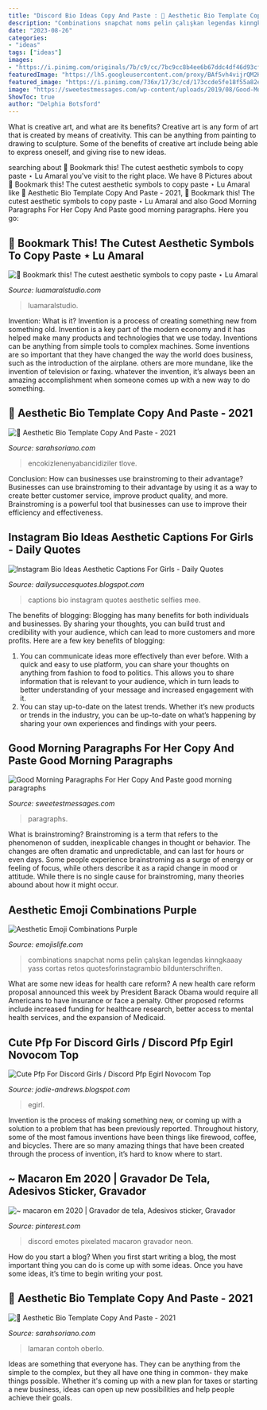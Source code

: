 ```yaml
---
title: "Discord Bio Ideas Copy And Paste : 🖤 Aesthetic Bio Template Copy And Paste"
description: "Combinations snapchat noms pelin çalışkan legendas kinngkaaay yass cortas retos quotesforinstagrambio bildunterschriften"
date: "2023-08-26"
categories:
- "ideas"
tags: ["ideas"]
images:
- "https://i.pinimg.com/originals/7b/c9/cc/7bc9cc8b4ee6b67ddc4df46d93cf5c4e.png"
featuredImage: "https://lh5.googleusercontent.com/proxy/BAf5vh4vijrQM2KYzaiz36sZlHEr599aWVxOI3bDP_3JTxcDyHYgqRvpZbTZE5r8MkRdzhJNFFJ8POXDn5c5a1I989nOG32gOgC2LW8OdrUgYo2dfgMeRJnH121Tdu1p=w1200-h630-p-k-no-nu"
featured_image: "https://i.pinimg.com/736x/17/3c/cd/173ccde5fe18f55a82e44e94865a5633.jpg"
image: "https://sweetestmessages.com/wp-content/uploads/2019/08/Good-Morning-Paragraphs-For-Her-Copy-And-Paste-768x644.png"
ShowToc: true
author: "Delphia Botsford"
---
```



What is creative art, and what are its benefits?
Creative art is any form of art that is created by means of creativity. This can be anything from painting to drawing to sculpture. Some of the benefits of creative art include being able to express oneself, and giving rise to new ideas.

	

		
searching about 🌟 Bookmark this! The cutest aesthetic symbols to copy paste ⋆ Lu Amaral you've visit to the right place. We have 8 Pictures about 🌟 Bookmark this! The cutest aesthetic symbols to copy paste ⋆ Lu Amaral like 🖤 Aesthetic Bio Template Copy And Paste - 2021, 🌟 Bookmark this! The cutest aesthetic symbols to copy paste ⋆ Lu Amaral and also Good Morning Paragraphs For Her Copy And Paste good morning paragraphs. Here you go:
		
    
## 🌟 Bookmark This! The Cutest Aesthetic Symbols To Copy Paste ⋆ Lu Amaral

<img loading=lazy src="https://www.luamaralstudio.com/wp-content/uploads/2021/01/aesthetic-symbols-copy-paste.png" onerror="this.onerror=null;this.src='https://tse2.mm.bing.net/th?id=OIP.ELapgWAAxHQYcIySHJnIuAHaLG&amp;pid=15.1';" alt="🌟 Bookmark this! The cutest aesthetic symbols to copy paste ⋆ Lu Amaral">

_Source: luamaralstudio.com_

>luamaralstudio. 

	

Invention: What is it?
Invention is a process of creating something new from something old. Invention is a key part of the modern economy and it has helped make many products and technologies that we use today. Inventions can be anything from simple tools to complex machines. Some inventions are so important that they have changed the way the world does business, such as the introduction of the airplane. others are more mundane, like the invention of television or faxing. whatever the invention, it’s always been an amazing accomplishment when someone comes up with a new way to do something.

    
## 🖤 Aesthetic Bio Template Copy And Paste - 2021

<img loading=lazy src="https://i.pinimg.com/736x/e3/55/ac/e355ac53ee08d1944c1143ef034e4d7e.jpg" onerror="this.onerror=null;this.src='https://tse4.mm.bing.net/th?id=OIP.xQZdFscLto_IvGtRlDlLEwHaNK&amp;pid=15.1';" alt="🖤 Aesthetic Bio Template Copy And Paste - 2021">

_Source: sarahsoriano.com_

>encokizlenenyabancidiziler tlove. 

	

Conclusion: How can businesses use brainstroming to their advantage?
Businesses can use brainstroming to their advantage by using it as a way to create better customer service, improve product quality, and more. Brainstroming is a powerful tool that businesses can use to improve their efficiency and effectiveness.

    
## Instagram Bio Ideas Aesthetic Captions For Girls - Daily Quotes

<img loading=lazy src="https://i.pinimg.com/originals/7b/c9/cc/7bc9cc8b4ee6b67ddc4df46d93cf5c4e.png" onerror="this.onerror=null;this.src='https://tse1.mm.bing.net/th?id=OIP.Z6fmB9UWwp1dSdvAXghizQHaNK&amp;pid=15.1';" alt="Instagram Bio Ideas Aesthetic Captions For Girls - Daily Quotes">

_Source: dailysuccesquotes.blogspot.com_

>captions bio instagram quotes aesthetic selfies mee. 

	

The benefits of blogging:
Blogging has many benefits for both individuals and businesses. By sharing your thoughts, you can build trust and credibility with your audience, which can lead to more customers and more profits. Here are a few key benefits of blogging: 
1. You can communicate ideas more effectively than ever before. With a quick and easy to use platform, you can share your thoughts on anything from fashion to food to politics. This allows you to share information that is relevant to your audience, which in turn leads to better understanding of your message and increased engagement with it. 
2. You can stay up-to-date on the latest trends. Whether it’s new products or trends in the industry, you can be up-to-date on what’s happening by sharing your own experiences and findings with your peers.

    
## Good Morning Paragraphs For Her Copy And Paste Good Morning Paragraphs

<img loading=lazy src="https://sweetestmessages.com/wp-content/uploads/2019/08/Good-Morning-Paragraphs-For-Her-Copy-And-Paste-768x644.png" onerror="this.onerror=null;this.src='https://tse1.mm.bing.net/th?id=OIP.ypkCCET_4Yahqw9i11OPJQHaGN&amp;pid=15.1';" alt="Good Morning Paragraphs For Her Copy And Paste good morning paragraphs">

_Source: sweetestmessages.com_

>paragraphs. 

	

What is brainstroming?
Brainstroming is a term that refers to the phenomenon of sudden, inexplicable changes in thought or behavior. The changes are often dramatic and unpredictable, and can last for hours or even days. Some people experience brainstroming as a surge of energy or feeling of focus, while others describe it as a rapid change in mood or attitude. While there is no single cause for brainstroming, many theories abound about how it might occur.

    
## Aesthetic Emoji Combinations Purple

<img loading=lazy src="https://i.pinimg.com/564x/7c/73/ff/7c73ff7afd1c27f5903fc431b1a5bf01.jpg" onerror="this.onerror=null;this.src='https://tse2.mm.bing.net/th?id=OIP.Vw8aRVoKCg1Z0fzrYrqwAQHaNP&amp;pid=15.1';" alt="Aesthetic Emoji Combinations Purple">

_Source: emojislife.com_

>combinations snapchat noms pelin çalışkan legendas kinngkaaay yass cortas retos quotesforinstagrambio bildunterschriften. 

	

What are some new ideas for health care reform?
A new health care reform proposal announced this week by President Barack Obama would require all Americans to have insurance or face a penalty. Other proposed reforms include increased funding for healthcare research, better access to mental health services, and the expansion of Medicaid.

    
## Cute Pfp For Discord Girls / Discord Pfp Egirl Novocom Top

<img loading=lazy src="https://lh5.googleusercontent.com/proxy/BAf5vh4vijrQM2KYzaiz36sZlHEr599aWVxOI3bDP_3JTxcDyHYgqRvpZbTZE5r8MkRdzhJNFFJ8POXDn5c5a1I989nOG32gOgC2LW8OdrUgYo2dfgMeRJnH121Tdu1p=w1200-h630-p-k-no-nu" onerror="this.onerror=null;this.src='https://tse2.mm.bing.net/th?id=OIP.PsJVAxakz7ExrA8XObOcQgHaD4&amp;pid=15.1';" alt="Cute Pfp For Discord Girls / Discord Pfp Egirl Novocom Top">

_Source: jodie-andrews.blogspot.com_

>egirl. 

	

Invention is the process of making something new, or coming up with a solution to a problem that has been previously reported. Throughout history, some of the most famous inventions have been things like firewood, coffee, and bicycles. There are so many amazing things that have been created through the process of invention, it’s hard to know where to start.

    
## ~ Macaron Em 2020 | Gravador De Tela, Adesivos Sticker, Gravador

<img loading=lazy src="https://i.pinimg.com/736x/17/3c/cd/173ccde5fe18f55a82e44e94865a5633.jpg" onerror="this.onerror=null;this.src='https://tse4.mm.bing.net/th?id=OIP.s867J0waskZNaxuyLOhfEQHaHL&amp;pid=15.1';" alt="~ macaron em 2020 | Gravador de tela, Adesivos sticker, Gravador">

_Source: pinterest.com_

>discord emotes pixelated macaron gravador neon. 

	

How do you start a blog?
When you first start writing a blog, the most important thing you can do is come up with some ideas. Once you have some ideas, it’s time to begin writing your post.

    
## 🖤 Aesthetic Bio Template Copy And Paste - 2021

<img loading=lazy src="https://i.pinimg.com/736x/1c/80/7b/1c807b6614298ec8f9e825360dd2cd2a.jpg" onerror="this.onerror=null;this.src='https://tse3.mm.bing.net/th?id=OIP.XFKXVwZmg-3FLJngY6_oPAHaNK&amp;pid=15.1';" alt="🖤 Aesthetic Bio Template Copy And Paste - 2021">

_Source: sarahsoriano.com_

>lamaran contoh oberlo. 

	

Ideas are something that everyone has. They can be anything from the simple to the complex, but they all have one thing in common- they make things possible. Whether it's coming up with a new plan for taxes or starting a new business, ideas can open up new possibilities and help people achieve their goals.

